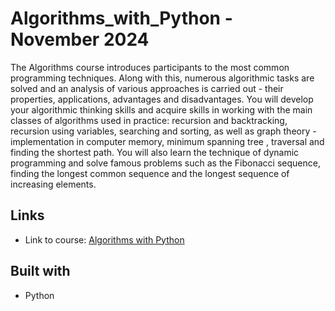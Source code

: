 # Algorithms_with_Python - November 2024

The Algorithms course introduces participants to the most common programming techniques. Along with this, numerous algorithmic tasks are solved and an analysis of various approaches is carried out - their properties, applications, advantages and disadvantages. You will develop your algorithmic thinking skills and acquire skills in working with the main classes of algorithms used in practice: recursion and backtracking, recursion using variables, searching and sorting, as well as graph theory - implementation in computer memory, minimum spanning tree , traversal and finding the shortest path. You will also learn the technique of dynamic programming and solve famous problems such as the Fibonacci sequence, finding the longest common sequence and the longest sequence of increasing elements.

## Links

- Link to course: [Algorithms with Python]

## Built with

- Python

[Algorithms with Python]: [https://softuni.bg/trainings/4807/algorithms-with-python-november-2024#lesson-82251]
 
